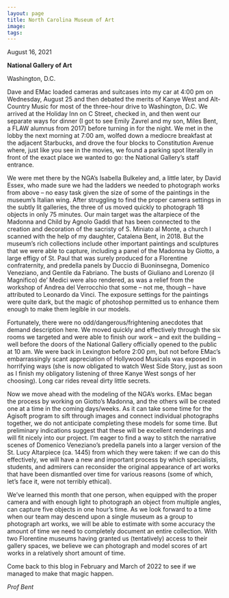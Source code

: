 ```yaml
---
layout: page
title: North Carolina Museum of Art 
image: 
tags:
---
```

<p> August 16, 2021 </p>
<p><b>National Gallery of Art  </b></p>
<p> Washington, D.C. </p>

<p>Dave and EMac loaded cameras and suitcases into my car at 4:00 pm on Wednesday, August 25 and then debated the merits of Kanye West and Alt-Country Music for most of the three-hour drive to Washington, D.C. <!-- more --> We arrived at the Holiday Inn on C Street, checked in, and then went our separate ways for dinner (I got to see Emily Zavrel and my son, Miles Bent, a FLAW alumnus from 2017) before turning in for the night. We met in the lobby the next morning at 7:00 am, wolfed down a mediocre breakfast at the adjacent Starbucks, and drove the four blocks to Constitution Avenue where, just like you see in the movies, we found a parking spot literally in front of the exact place we wanted to go: the National Gallery’s staff entrance.</p>

<p>We were met there by the NGA’s Isabella Bulkeley and, a little later, by David Essex, who made sure we had the ladders we needed to photograph works from above – no easy task given the size of some of the paintings in the museum’s Italian wing. After struggling to find the proper camera settings in the subtly lit galleries, the three of us moved quickly to photograph 18 objects in only 75 minutes. Our main target was the altarpiece of the Madonna and Child by Agnolo Gaddi that has been connected to the creation and decoration of the sacristy of S. Miniato al Monte, a church I scanned with the help of my daughter, Catalena Bent, in 2018. But the museum’s rich collections include other important paintings and sculptures that we were able to capture, including a panel of the Madonna by Giotto, a large effigy of St. Paul that was surely produced for a Florentine confraternity, and predella panels by Duccio di Buoninsegna, Domenico Veneziano, and Gentile da Fabriano. The busts of Giuliano and Lorenzo (il Magnifico) de’ Medici were also rendered, as was a relief from the workshop of Andrea del Verrocchio that some – not me, though – have attributed to Leonardo da Vinci. The exposure settings for the paintings were quite dark, but the magic of photoshop permitted us to enhance them enough to make them legible in our models. </p>

<p> Fortunately, there were no odd/dangerous/frightening anecdotes that demand description here. We moved quickly and effectively through the six rooms we targeted and were able to finish our work – and exit the building – well before the doors of the National Gallery officially opened to the public at 10 am. We were back in Lexington before 2:00 pm, but not before EMac’s embarrassingly scant appreciation of Hollywood Musicals was exposed in horrifying ways (she is now obligated to watch West Side Story, just as soon as I finish my obligatory listening of three Kanye West songs of her choosing). Long car rides reveal dirty little secrets. </p>

 <p> Now we move ahead with the modeling of the NGA’s works. EMac began the process by working on Giotto’s Madonna, and the others will be created one at a time in the coming days/weeks. As it can take some time for the Agisoft program to sift through images and connect individual photographs together, we do not anticipate completing these models for some time. But preliminary indications suggest that these will be excellent renderings and will fit nicely into our project. I’m eager to find a way to stitch the narrative scenes of Domenico Veneziano’s predella panels into a larger version of the St. Lucy Altarpiece (ca. 1445) from which they were taken: if we can do this effectively, we will have a new and important process by which specialists, students, and admirers can reconsider the original appearance of art works that have been dismantled over time for various reasons (some of which, let’s face it, were not terribly ethical). </p>

<p> We’ve learned this month that one person, when equipped with the proper camera and with enough light to photograph an object from multiple angles, can capture five objects in one hour’s time. As we look forward to a time when our team may descend upon a single museum as a group to photograph art works, we will be able to estimate with some accuracy the amount of time we need to completely document an entire collection. With two Florentine museums having granted us (tentatively) access to their gallery spaces, we believe we can photograph and model scores of art works in a relatively short amount of time. </p>

<p> Come back to this blog in February and March of 2022 to see if we managed to make that magic happen. </p>

<p><em> Prof Bent </em></p>















